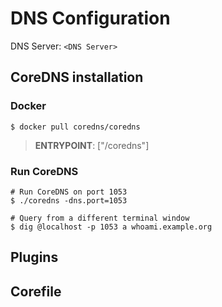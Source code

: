 # DNS Configuration
DNS Server: `<DNS Server>`

## CoreDNS installation

### Docker

```
$ docker pull coredns/coredns
```
> **ENTRYPOINT**: ["/coredns"]

### Run CoreDNS

```
# Run CoreDNS on port 1053
$ ./coredns -dns.port=1053

# Query from a different terminal window
$ dig @localhost -p 1053 a whoami.example.org
```

## Plugins


## Corefile
